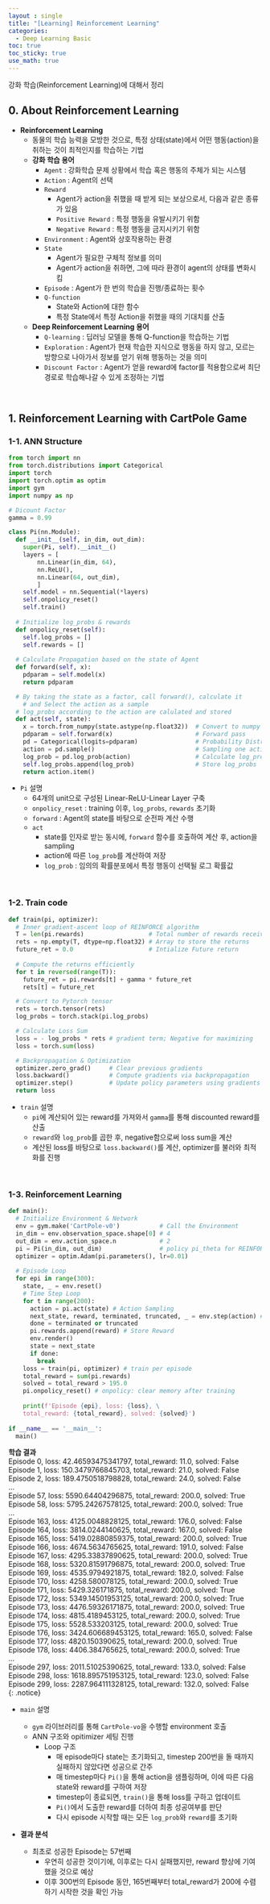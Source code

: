 ```yaml
---
layout : single
title: "[Learning] Reinforcement Learning"
categories: 
  - Deep Learning Basic
toc: true
toc_sticky: true
use_math: true
---
```


강화 학습(Reinforcement Learning)에 대해서 정리  

## 0. About Reinforcement Learning  

- **Reinforcement Learning**    
  - 동물의 학습 능력을 모방한 것으로, 특정 상태(state)에서 어떤 행동(action)을 취하는 것이 최적인지를 학습하는 기법  
  - **강화 학습 용어**  
    - `Agent` : 강화학습 문제 상황에서 학습 혹은 행동의 주체가 되는 시스템  
    - `Action` : Agent의 선택  
    - `Reward`  
      - Agent가 action을 취했을 때 받게 되는 보상으로서, 다음과 같은 종류가 있음   
      - `Positive Reward` : 특정 행동을 유발시키기 위함  
      - `Negative Reward` : 특정 행동을 금지시키기 위함    
    - `Environment` : Agent와 상호작용하는 환경   
    - `State`  
      - Agent가 필요한 구체적 정보를 의미    
      - Agent가 action을 취하면, 그에 따라 환경이 agent의 상태를 변화시킴  
    - `Episode` : Agent가 한 번의 학습을 진행/종료하는 횟수   
    - `Q-function`  
      - State와 Action에 대한 함수  
      - 특정 State에서 특정 Action을 취했을 때의 기대치를 산출   
  - **Deep Reinforcement Learning 용어**  
    - `Q-learning` : 딥러닝 모델을 통해 Q-function을 학습하는 기법   
    - `Exploration` : Agent가 현재 학습한 지식으로 행동을 하지 않고, 모르는 방향으로 나아가서 정보를 얻기 위해 행동하는 것을 의미   
    - `Discount Factor` : Agent가 얻을 reward에 factor를 적용함으로써 최단경로로 학습해나갈 수 있게 조정하는 기법  

&nbsp;

## 1. Reinforcement Learning with CartPole Game
### 1-1. ANN Structure

```python
from torch import nn
from torch.distributions import Categorical
import torch
import torch.optim as optim
import gym
import numpy as np

# Dicount Factor
gamma = 0.99

class Pi(nn.Module):
  def __init__(self, in_dim, out_dim):
    super(Pi, self).__init__()
    layers = [
        nn.Linear(in_dim, 64),
        nn.ReLU(),
        nn.Linear(64, out_dim),
        ]
    self.model = nn.Sequential(*layers)
    self.onpolicy_reset()
    self.train() 
  
  # Initialize log_probs & rewards
  def onpolicy_reset(self):
    self.log_probs = []
    self.rewards = []
  
  # Calculate Propagation based on the state of Agent
  def forward(self, x):
    pdparam = self.model(x)
    return pdparam

  # By taking the state as a factor, call forward(), calculate it
    # and Select the action as a sample
  # log_probs according to the action are calulated and stored
  def act(self, state):
    x = torch.from_numpy(state.astype(np.float32))  # Convert to numpy to tensor
    pdparam = self.forward(x)                       # Forward pass      
    pd = Categorical(logits=pdparam)                # Probability Distribution
    action = pd.sample()                            # Sampling one action from pd
    log_prob = pd.log_prob(action)                  # Calculate log_probs
    self.log_probs.append(log_prob)                 # Store log_probs
    return action.item()
```

- `Pi` 설명  
  - 64개의 unit으로 구성된 Linear-ReLU-Linear Layer 구축  
  - `onpolicy_reset` : training 이후, `log_probs`, `rewards` 초기화  
  - `forward` : Agent의 state를 바탕으로 순전파 계산 수행  
  - `act`  
    - state를 인자로 받는 동시에, `forward` 함수를 호출하여 계산 후, action을 sampling  
    - action에 따른 `log_prob`를 계산하여 저장    
    - `log_prob` : 임의의 확률분포에서 특정 행동이 선택될 로그 확률값  

&nbsp;

### 1-2. Train code  

```python
def train(pi, optimizer):
  # Inner gradient-ascent loop of REINFORCE algorithm
  T = len(pi.rewards)                  # Total number of rewards received durning the episode
  rets = np.empty(T, dtype=np.float32) # Array to store the returns
  future_ret = 0.0                     # Intialize Future return
  
  # Compute the returns efficiently
  for t in reversed(range(T)):
    future_ret = pi.rewards[t] + gamma * future_ret
    rets[t] = future_ret

  # Convert to Pytorch tensor  
  rets = torch.tensor(rets)
  log_probs = torch.stack(pi.log_probs)

  # Calculate Loss Sum
  loss = - log_probs * rets # gradient term; Negative for maximizing
  loss = torch.sum(loss)

  # Backpropagation & Optimization
  optimizer.zero_grad()     # Clear previous gradients
  loss.backward()           # Compute gradients via backpropagation
  optimizer.step()          # Update policy parameters using gradients
  return loss
```

- `train` 설명  
  - `pi`에 계산되어 있는 reward를 가져와서 `gamma`를 통해 discounted reward를 산출  
  - `reward`와 `log_prob`를 곱한 후, negative함으로써 loss sum을 계산  
  - 계산된 loss를 바탕으로 `loss.backward()`를 계산, optimizer를 불러와 최적화를 진행  

&nbsp;

### 1-3. Reinforcement Learning

```python
def main():
  # Initialize Environment & Network
  env = gym.make('CartPole-v0')           # Call the Environment
  in_dim = env.observation_space.shape[0] # 4
  out_dim = env.action_space.n            # 2
  pi = Pi(in_dim, out_dim)                # policy pi_theta for REINFORCE
  optimizer = optim.Adam(pi.parameters(), lr=0.01)
  
  # Episode Loop
  for epi in range(300):
    state, _ = env.reset()
    # Time Step Loop
    for t in range(200): 
      action = pi.act(state) # Action Sampling
      next_state, reward, terminated, truncated, _ = env.step(action) # Calculate Next State & Reward
      done = terminated or truncated
      pi.rewards.append(reward) # Store Reward 
      env.render()
      state = next_state
      if done:
        break
    loss = train(pi, optimizer) # train per episode
    total_reward = sum(pi.rewards)
    solved = total_reward > 195.0
    pi.onpolicy_reset() # onpolicy: clear memory after training
    
    print(f'Episode {epi}, loss: {loss}, \
    total_reward: {total_reward}, solved: {solved}')
    
if __name__ == '__main__':
  main()
```

**학습 결과**  
Episode 0, loss: 42.46593475341797,     total_reward: 11.0, solved: False  
Episode 1, loss: 150.3479766845703,     total_reward: 21.0, solved: False  
Episode 2, loss: 189.4750518798828,     total_reward: 24.0, solved: False  
...   
Episode 57, loss: 5590.64404296875,     total_reward: 200.0, solved: True  
Episode 58, loss: 5795.24267578125,     total_reward: 200.0, solved: True  
...  
Episode 163, loss: 4125.0048828125,     total_reward: 176.0, solved: False   
Episode 164, loss: 3814.0244140625,     total_reward: 167.0, solved: False  
Episode 165, loss: 5419.02880859375,     total_reward: 200.0, solved: True  
Episode 166, loss: 4674.5634765625,     total_reward: 191.0, solved: False  
Episode 167, loss: 4295.33837890625,     total_reward: 200.0, solved: True  
Episode 168, loss: 5320.81591796875,     total_reward: 200.0, solved: True  
Episode 169, loss: 4535.9794921875,     total_reward: 182.0, solved: False  
Episode 170, loss: 4258.580078125,     total_reward: 200.0, solved: True  
Episode 171, loss: 5429.326171875,     total_reward: 200.0, solved: True  
Episode 172, loss: 5349.14501953125,     total_reward: 200.0, solved: True  
Episode 173, loss: 4476.59326171875,     total_reward: 200.0, solved: True  
Episode 174, loss: 4815.4189453125,     total_reward: 200.0, solved: True  
Episode 175, loss: 5528.533203125,     total_reward: 200.0, solved: True  
Episode 176, loss: 3424.606689453125,     total_reward: 165.0, solved: False  
Episode 177, loss: 4820.150390625,     total_reward: 200.0, solved: True  
Episode 178, loss: 4406.384765625,     total_reward: 200.0, solved: True  
...  
Episode 297, loss: 2011.51025390625,     total_reward: 133.0, solved: False  
Episode 298, loss: 1618.895751953125,     total_reward: 123.0, solved: False  
Episode 299, loss: 2287.964111328125,     total_reward: 132.0, solved: False  
{: .notice}  


- `main` 설명  
  - `gym` 라이브러리를 통해 `CartPole-vo`을 수행할 environment 호출  
  - ANN 구조와 opitimizer 세팅 진행  
    - Loop 구조  
      - 매 episode마다 state는 초기화되고, timestep 200번을 돌 때까지 실패하지 않았다면 성공으로 간주  
      - 매 timestep마다 `Pi()`을 통해 action을 샘플링하며, 이에 따른 다음 state와 reward를 구하여 저장  
      - timestep이 종료되면, `train()`을 통해 loss를 구하고 업데이트  
      - `Pi()`에서 도출한 reward를 더하여 최종 성공여부를 판단  
      - 다시 episode 시작할 때는 모든 `log_prob`와 `reward`를 초기화  

- **결과 분석**  
  - 최초로 성공한 Episode는 57번째  
    - 우연히 성공한 것이기에, 이후로는 다시 실패했지만, reward 향상에 기여했을 것으로 예상  
    - 이후 300번의 Episode 동안, 165번째부터 total_reward가 200에 수렴하기 시작한 것을 확인 가능  

&nbsp;